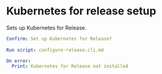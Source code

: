 # Kubernetes for release setup

Sets up Kubernetes for Release.

```yaml instacli
Confirm: Set up Kubernetes for Release?
      
Run script: configure-release.cli.md

On error:
  Print: Kubernetes for Release not installed
```
